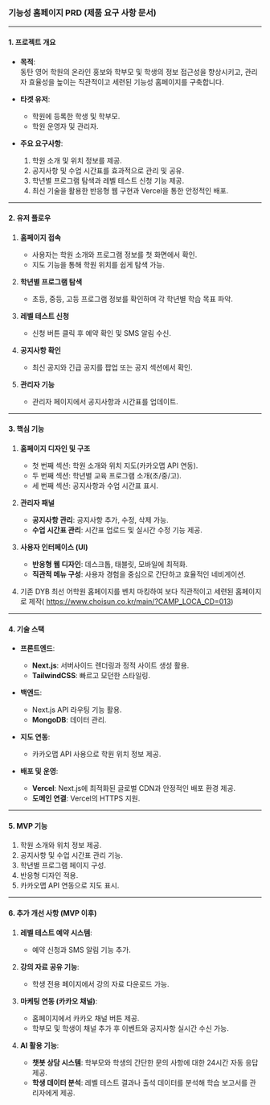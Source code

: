 
### 기능성 홈페이지 PRD (제품 요구 사항 문서)

---

#### **1. 프로젝트 개요**

- **목적**:  
    동탄 영어 학원의 온라인 홍보와 학부모 및 학생의 정보 접근성을 향상시키고, 관리자 효율성을 높이는 직관적이고 세련된 기능성 홈페이지를 구축합니다.
    
- **타겟 유저**:
    
    - 학원에 등록한 학생 및 학부모.
    - 학원 운영자 및 관리자.
- **주요 요구사항**:

	1. 학원 소개 및 위치 정보를 제공.
    2. 공지사항 및 수업 시간표를 효과적으로 관리 및 공유.
    3. 학년별 프로그램 탐색과 레벨 테스트 신청 기능 제공.
    4. 최신 기술을 활용한 반응형 웹 구현과 Vercel을 통한 안정적인 배포.

---

#### **2. 유저 플로우**

1. **홈페이지 접속**
    
    - 사용자는 학원 소개와 프로그램 정보를 첫 화면에서 확인.
    - 지도 기능을 통해 학원 위치를 쉽게 탐색 가능.
2. **학년별 프로그램 탐색**
    
    - 초등, 중등, 고등 프로그램 정보를 확인하며 각 학년별 학습 목표 파악.
3. **레벨 테스트 신청**
    
    - 신청 버튼 클릭 후 예약 확인 및 SMS 알림 수신.
4. **공지사항 확인**
    
    - 최신 공지와 긴급 공지를 팝업 또는 공지 섹션에서 확인.
5. **관리자 기능**
    
    - 관리자 페이지에서 공지사항과 시간표를 업데이트.

---

#### **3. 핵심 기능**

1. **홈페이지 디자인 및 구조**
    
    - 첫 번째 섹션: 학원 소개와 위치 지도(카카오맵 API 연동).
    - 두 번째 섹션: 학년별 교육 프로그램 소개(초/중/고).
    - 세 번째 섹션: 공지사항과 수업 시간표 표시.
2. **관리자 패널**
    
    - **공지사항 관리**: 공지사항 추가, 수정, 삭제 가능.
    - **수업 시간표 관리**: 시간표 업로드 및 실시간 수정 기능 제공.
3. **사용자 인터페이스 (UI)**
    
    - **반응형 웹 디자인**: 데스크톱, 태블릿, 모바일에 최적화.
    - **직관적 메뉴 구성**: 사용자 경험을 중심으로 간단하고 효율적인 네비게이션.
    
4. 기존 DYB 최선 어학원 홈페이지를 벤치 마킹하여 보다 직관적이고 세련된 홈페이지로 제작( https://www.choisun.co.kr/main/?CAMP_LOCA_CD=013)

---

#### **4. 기술 스택**

- **프론트엔드**:
    
    - **Next.js**: 서버사이드 렌더링과 정적 사이트 생성 활용.
    - **TailwindCSS**: 빠르고 모던한 스타일링.
- **백엔드**:
    
    - Next.js API 라우팅 기능 활용.
    - **MongoDB**: 데이터 관리.
- **지도 연동**:
    
    - 카카오맵 API 사용으로 학원 위치 정보 제공.
- **배포 및 운영**:
    
    - **Vercel**: Next.js에 최적화된 글로벌 CDN과 안정적인 배포 환경 제공.
    - **도메인 연결**: Vercel의 HTTPS 지원.

---

#### **5. MVP 기능**

1. 학원 소개와 위치 정보 제공.
2. 공지사항 및 수업 시간표 관리 기능.
3. 학년별 프로그램 페이지 구성.
4. 반응형 디자인 적용.
5. 카카오맵 API 연동으로 지도 표시.

---

#### **6. 추가 개선 사항 (MVP 이후)**

1. **레벨 테스트 예약 시스템**:
    
    - 예약 신청과 SMS 알림 기능 추가.
2. **강의 자료 공유 기능**:
    
    - 학생 전용 페이지에서 강의 자료 다운로드 가능.
3. **마케팅 연동 (카카오 채널)**:
    
    - 홈페이지에서 카카오 채널 버튼 제공.
    - 학부모 및 학생이 채널 추가 후 이벤트와 공지사항 실시간 수신 가능.
4. **AI 활용 기능**:
    
    - **챗봇 상담 시스템**: 학부모와 학생의 간단한 문의 사항에 대한 24시간 자동 응답 제공.
    - **학생 데이터 분석**: 레벨 테스트 결과나 출석 데이터를 분석해 학습 보고서를 관리자에게 제공.